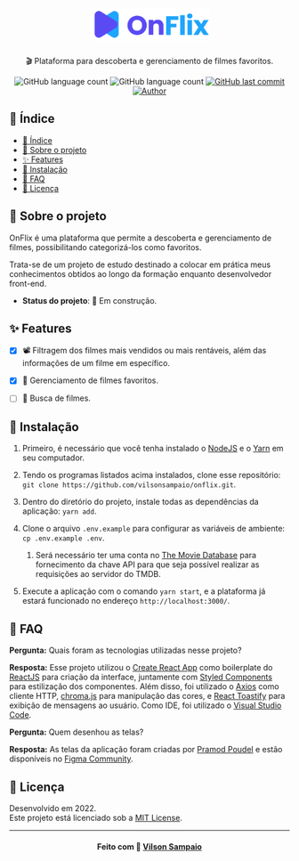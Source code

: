 <h1 align="center">
  <img src="./.github/onflix.svg" title="OnFlix" height="60px">
</h1>
<p align="center">🎬 Plataforma para descoberta e gerenciamento de filmes favoritos.</p>

<p align="center">
  <img alt="GitHub language count" src="https://img.shields.io/github/languages/count/vilsonsampaio/onflix.svg?color=5A4AF4">

  <img alt="GitHub language count" src="https://img.shields.io/github/languages/top/vilsonsampaio/onflix.svg?color=5A4AF4">

  <a href="https://github.com/vilsonsampaio/onflix/commits/main">
    <img alt="GitHub last commit" src="https://img.shields.io/github/last-commit/vilsonsampaio/onflix.svg?color=5A4AF4">
  </a>

  <a href="https://github.com/vilsonsampaio/">
    <img alt="Author" src="https://img.shields.io/badge/author-Vilson%20Sampaio-5A4AF4">
  </a>
</p>


## 📌 Índice

- [📌 Índice](#-índice)
- [📝 Sobre o projeto](#-sobre-o-projeto)
- [✨ Features](#-features)
- [👷 Instalação](#-instalação)
- [📮 FAQ](#-faq)
- [📕 Licença](#-licença)


## 📝 Sobre o projeto

OnFlix é uma plataforma que permite a descoberta e gerenciamento de filmes, possibilitando categorizá-los como favoritos.

Trata-se de um projeto de estudo destinado a colocar em prática meus conhecimentos obtidos ao longo da formação enquanto desenvolvedor front-end.
  * **Status do projeto**: 🚧 Em construção.


## ✨ Features
- [x] 📽 Filtragem dos filmes mais vendidos ou mais rentáveis, além das informações de um filme em específico.
- [x] 💟 Gerenciamento de filmes favoritos.
- [ ] 🔎 Busca de filmes.


## 👷 Instalação
1. Primeiro, é necessário que você tenha instalado o [NodeJS](https://nodejs.org/en/docs/) e o [Yarn](https://yarnpkg.com/getting-started) em seu computador.

2. Tendo os programas listados acima instalados, clone esse repositório: `git clone https://github.com/vilsonsampaio/onflix.git`.

3. Dentro do diretório do projeto, instale todas as dependências da aplicação: `yarn add`.

4. Clone o arquivo `.env.example` para configurar as variáveis de ambiente: `cp .env.example .env`. 
   1. Será necessário ter uma conta no [The Movie Database](https://www.themoviedb.org/) para fornecimento da chave API para que seja possível realizar as requisições ao servidor do TMDB.

5. Execute a aplicação com o comando `yarn start`, e a plataforma já estará funcionado no endereço `http://localhost:3000/`.


## 📮 FAQ
**Pergunta:** Quais foram as tecnologias utilizadas nesse projeto?

**Resposta:** Esse projeto utilizou o [Create React App](https://create-react-app.dev/) como boilerplate do  [ReactJS](https://reactjs.org/) para criação da interface, juntamente com [Styled Components](https://styled-components.com/) para estilização dos componentes. Além disso, foi utilizado o [Axios](https://axios-http.com/) como cliente HTTP, [chroma.js](https://gka.github.io/chroma.js/) para manipulação das cores, e [React Toastify](https://fkhadra.github.io/react-toastify/introduction/) para exibição de mensagens ao usuário. Como IDE, foi utilizado o [Visual Studio Code](https://code.visualstudio.com/#alt-downloads).

**Pergunta:** Quem desenhou as telas?

**Resposta:** As telas da aplicação foram criadas por [Pramod Poudel](https://pramodpoudel.com.np/) e estão disponíveis no [Figma Community](https://www.figma.com/community/file/1054327700155381422).


## 📕 Licença

Desenvolvido em 2022.<br />
Este projeto está licenciado sob a [MIT License](https://github.com/vilsonsampaio/mycontacts-api/blob/main/LICENSE).

---

<h4 align="center">
  Feito com 💙 <a href="https://www.linkedin.com/in/vilsonsampaio/" target="_blank">Vilson Sampaio</a>
</h4>